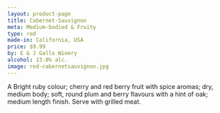 ```yaml
---
layout: product-page
title: Cabernet-Sauvignon
meta: Medium-bodied & Fruity
type: red
made-in: California, USA
price: $9.99
by: E & J Gallo Winery
alcohol: 13.0% alc.
image: red-cabernetsauvignon.jpg
---
```


 
A Bright ruby colour; cherry and red berry fruit with spice aromas; dry, medium body; soft, round plum and berry flavours with a hint of oak; medium length finish. Serve with grilled meat. 